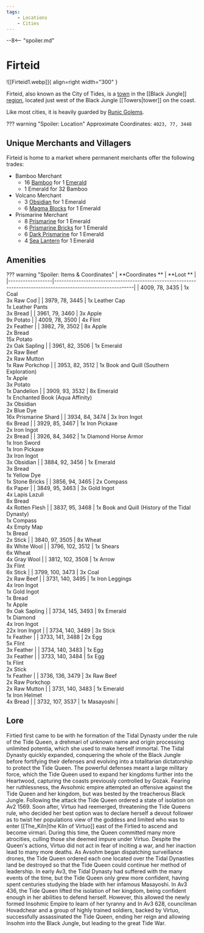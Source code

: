 ```yaml
---
tags:
    - Locations
    - Cities
---
```


--8<-- "spoiler.md"

# Firteid

![[Firteid1.webp]]{ align=right width="300" }

Firteid, also known as the City of Tides, is a [town](/Settlements) in the [[Black Jungle]] [region](/Regions), located just west of the Black Jungle [[Towers|tower]] on the coast.

Like most cities, it is heavily guarded by [Runic Golems](https://minecraft.gamepedia.com/Iron_Golem).

??? warning "Spoiler: Location"
	Approximate Coordinates: `4023, 77, 3448` 

## Unique Merchants and Villagers

Firteid is home to a market where permanent merchants offer the following trades:

- Bamboo Merchant
    - 16 [Bamboo](https://minecraft.gamepedia.com/Bamboo) for 1 [Emerald](https://minecraft.gamepedia.com/Emerald)
    - 1 Emerald for 32 Bamboo
- Volcano Merchant
    - 3 [Obsidian](https://minecraft.gamepedia.com/Obsidian) for 1 Emerald
    - 6 [Magma Blocks](https://minecraft.gamepedia.com/Magma_Block) for 1 Emerald
- Prismarine Merchant
    - 8 [Prismarine](https://minecraft.gamepedia.com/Prismarine) for 1 Emerald
    - 6 [Prismarine Bricks](https://minecraft.gamepedia.com/Prismarine) for 1 Emerald
    - 6 [Dark Prismarine](https://minecraft.gamepedia.com/Prismarine) for 1 Emerald
    - 4 [Sea Lantern](https://minecraft.gamepedia.com/Sea_Lantern) for 1 Emerald


## Amenities

??? warning "Spoiler: Items & Coordinates"
	| **Coordinates ** | **Loot **                                                                                                    |
	|------------------|--------------------------------------------------------------------------------------------------------------|
	| 4009, 78, 3435   | 1x Coal <br>3x Raw Cod                                                                                       |
	| 3979, 78, 3445   | 1x Leather Cap <br>1x Leather Pants <br>3x Bread                                                             |
	| 3961, 79, 3460   | 3x Apple <br>9x Potato                                                                                       |
	| 4009, 78, 3500   | 4x Flint <br>2x Feather                                                                                      |
	| 3982, 79, 3502   | 8x Apple <br>2x Bread <br>15x Potato <br>2x Oak Sapling                                                      |
	| 3961, 82, 3506   | 1x Emerald <br>2x Raw Beef <br>2x Raw Mutton <br>1x Raw Porkchop                                             |
	| 3953, 82, 3512   | 1x Book and Quill (Southern Exploration) <br>1x Apple <br>3x Potato <br>1x Dandelion                         |
	| 3909, 93, 3532   | 8x Emerald <br>1x Enchanted Book (Aqua Affinity) <br>3x Obsidian <br>2x Blue Dye <br>16x Prismarine Shard    |
	| 3934, 84, 3474   | 3x Iron Ingot <br>6x Bread                                                                                   |
	| 3929, 85, 3467   | 1x Iron Pickaxe <br>2x Iron Ingot <br>2x Bread                                                               |
	| 3926, 84, 3462   | 1x Diamond Horse Armor <br>1x Iron Sword <br>1x Iron Pickaxe <br>3x Iron Ingot <br>3x Obsidian               |
	| 3884, 92, 3456   | 1x Emerald <br>3x Bread <br>1x Yellow Dye <br>1x Stone Bricks                                                |
	| 3856, 94, 3465   | 2x Compass <br>6x Paper                                                                                      |
	| 3849, 95, 3463   | 3x Gold Ingot <br>4x Lapis Lazuli <br>8x Bread <br>4x Rotten Flesh                                           |
	| 3837, 95, 3468   | 1x Book and Quill (History of the Tidal Dynasty) <br>1x Compass <br>4x Empty Map <br>1x Bread <br>2x Stick   |
	| 3840, 97, 3505   | 8x Wheat <br>8x White Wool                                                                                   |
	| 3796, 102, 3512  | 1x Shears <br>6x Wheat <br>4x Gray Wool                                                                      |
	| 3812, 102, 3508  | 1x Arrow <br>3x Flint <br>6x Stick                                                                           |
	| 3799, 100, 3473  | 3x Coal <br>2x Raw Beef                                                                                      |
	| 3731, 140, 3495  | 1x Iron Leggings <br>4x Iron Ingot <br>1x Gold Ingot <br>1x Bread <br>1x Apple <br>9x Oak Sapling            |
	| 3734, 145, 3493  | 9x Emerald <br>1x Diamond <br>4x Iron Ingot <br>22x Iron Ingot                                               |
	| 3734, 140, 3489  | 3x Stick <br>1x Feather                                                                                      |
	| 3733, 141, 3488  | 2x Egg <br>5x Flint <br>3x Feather                                                                           |
	| 3734, 140, 3483  | 1x Egg <br>3x Feather                                                                                        |
	| 3733, 140, 3484  | 5x Egg <br>1x Flint <br>2x Stick <br>1x Feather                                                              |
	| 3736, 136, 3479  | 3x Raw Beef <br>2x Raw Porkchop <br>2x Raw Mutton                                                            |
	| 3731, 140, 3483  | 1x Emerald <br>1x Iron Helmet <br>4x Bread                                                                   |
	| 3732, 107, 3537  | 1x Masayoshi                                                                                                 |



## Lore

Firtied first came to be with he formation of the Tidal Dynasty under the rule of the Tide Queen, a drehmari of unknown name and origin processing unlimited potentia, which she used to make herself immortal. The Tidal Dynasty quickly expanded, conquering the whole of the Black Jungle before fortifying their defenses and evolving into a totalitarian dictatorship to protect the Tide Queen. The powerful defenses meant a large military force, which the Tide Queen used to expand her kingdoms further into the Heartwood, capturing the coasts previously controlled by Gozak. Fearing her ruthlessness, the Avsohmic empire attempted an offensive against the Tide Queen and her kingdom, but was bested by the treacherous Black Jungle. Following the attack the Tide Queen ordered a state of isolation on Av2 1569. Soon after, Virtuo had reemerged, threatening the Tide Queens rule, who decided her best option was to declare herself a devout follower as to twist her populations view of the goddess and limited who was to enter [[The_Kiln|the Kiln of Virtuo]] east of the Firtied to ascend and become virmari. During this time, the Queen committed many more atrocities, culling those she deemed impure under Virtuo. Despite the Queen's actions, Virtuo did not act in fear of inciting a war, and her inaction lead to many more deaths. As Avsohm began dispatching surveillance drones, the Tide Queen ordered each one located over the Tidal Dynasties land be destroyed so that the Tide Queen could continue her method of leadership. In early Av3, the Tidal Dynasty had suffered with the many events of the time, but the Tide Queen only grew more confident, having spent centuries studying the blade with her infamous Masayoshi. In Av3 436, the Tide Queen lifted the isolation of her kingdom, being confident enough in her abilities to defend herself. However, this allowed the newly formed Insohmic Empire to learn of her tyranny and In Av3 628, councilman Hovadchear and a group of highly trained soldiers, backed by Virtuo, successfully assassinated the Tide Queen, ending her reign and allowing Insohm into the Black Jungle, but leading to the great Tide War.
